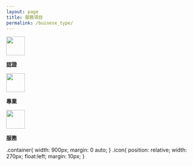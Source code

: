 ```yaml
---
layout: page
title: 服務項目
permalink: /buinese_type/
---
```

<div class="container">
	<div class="icon">
		<img src='../svg/feature/goverment.svg' width="50" height="50">
		<div class="title">
			<p><strong>認證</strong></p>
		</div>
	</div>
	<div class="icon">	
		<img src='../svg/feature/briefcase-fill.svg' width="50" height="50">
		<div class="title">
			<p><strong>專業</strong></p>
		</div>
	</div>
	<div class="icon">
		<img src='../svg/feature/hand-shake.svg' width="50" height="50">
		<div class="title">
			<p><strong>服務</strong></p>
		</div>
	</div>
</div>


.container{
  width: 900px;
  margin: 0 auto;
}
.icon{
  position: relative;
  width: 270px;
  float:left;
  margin: 10px;
}
